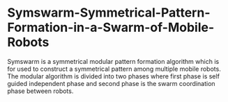 # Symswarm-Symmetrical-Pattern-Formation-in-a-Swarm-of-Mobile-Robots
Symswarm is a symmetrical modular pattern formation algorithm which is for  used to construct a symmetrical pattern among multiple mobile robots. The modular  algorithm is divided into two phases where first phase is self guided independent phase and second phase is the swarm coordination phase between robots.
